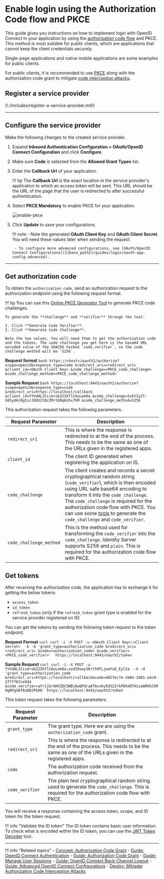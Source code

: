 # Enable login using the Authorization Code flow and PKCE

This guide gives you instructions on how to implement login with OpenID Connect in your application by using the [authorization code flow]({{base_path}}/references/concepts/authorization/authorization-code-grant) and PKCE. This method is most suitable for public clients, which are applications that cannot keep the client credentials securely.

Single-page applications and native mobile applications are some examples for public clients.

For public clients, it is recommended to use [PKCE](https://datatracker.ietf.org/doc/html/rfc7636) along with the authorization code grant to mitigate [code interception attacks]({{base_path}}/deploy/mitigate-attacks/mitigate-authorization-code-interception-attacks/).

## Register a service provider

{!./includes/register-a-service-provider.md!}

----

## Configure the service provider

Make the following changes to the created service provider.

1. Expand **Inbound Authentication Configuration > OAuth/OpenID Connect Configuration** and click **Configure**.

2. Make sure **Code** is selected from the **Allowed Grant Types** list.

3. Enter the **Callback Url** of your application.

    !!! tip
        The **Callback Url** is the exact location in the service provider's application to which an access token will be sent. This URL should be the URL of the page that the user is redirected to after successful authentication.

4. Select **PKCE Mandatory** to enable PKCE for your application.

    ![enable-pkce]({{base_path}}/assets/img/guides/enable-pkce.png)

5. Click **Update** to save your configurations.

    !!! note
        - Note the generated **OAuth Client Key** and **OAuth Client Secret**. You will need these values later when sending the request.

        - To configure more advanced configurations, see [OAuth/OpenID Connect Configurations]({{base_path}}/guides/login/oauth-app-config-advanced).

----

## Get authorization code

To obtain the `authorization_code`, send an authorization request to the authorization endpoint using the following request format.

!!! tip
    You can use this [Online PKCE Generator Tool](https://tonyxu-io.github.io/pkce-generator/) to generate PKCE code challenges.

    To generate the **challenge** and **verifier** through the tool:

    1. Click **Generate Code Verifier**.
    2. Click **Generate Code Challenge**.
    
    Note the two values. You will need them to get the authorization code and the tokens. The code challenge you get here is the base64 URL encoded value of the SHA256 hashed `code_verifier`, so the code challenge method will be `S256`.

**Request format**
    ```bash
    https://<host>/oauth2/authorize?scope=openid&response_type=code
    &redirect_uri=<redirect_uri>
    &client_id=<OAuth Client Key>
    &code_challenge=<PKCE_code_challenge>
    &code_challenge_method=<PKCE_code_challenge_method>
    ```

**Sample Request**
    ```bash
    https://localhost:9443/oauth2/authorize?scope=openid&response_type=code
    &redirect_uri=https://localhost/callback
    &client_id=YYVdAL3lLcmrubZ2IkflCAuLwk0a
    &code_challenge=5vEtIy2T-G65yXHc8g5zcJDQXICBzZMrtERq0zhx7hM
    &code_challenge_method=S256
    ```

This authorization request takes the following parameters.

| Request Parameter | Description    |
|-------------------|----------------|
| `redirect_uri`  | This is where the response is redirected to at the end of the process. This needs to be the same as one of the URLs given in the registered apps. |
| `client_id` | The client ID generated when registering the application on IS.
| `code_challenge`    | The client creates and records a secret cryptographical random string (`code_verifier`), which is then encoded using URL safe base64 encoding to transform it into the `code_challenge`. The `code_challenge` is required for the authorization code flow with PKCE. You can use some [tools](https://tonyxu-io.github.io/pkce-generator/) to generate the `code_challenge` and `code_verifier`.
| `code_challenge_method` | This is the method used for transforming the `code_verifier` into the `code_challenge`. Identity Server supports S256 and `plain`. This is required for the authorization code flow with PKCE. |

## Get tokens

After receiving the authorization code, the application has to exchange it for getting the below tokens:

- `access_token`
- `id_token`
- `refresh_token` (only if the `refresh_token` grant type is enabled for the service provider registered on IS)

You can get the tokens by sending the following token request to the token endpoint.

**Request Format**
    ```curl
    curl -i -X POST -u <OAuth Client Key>:<Client Secret> 
    -k -d 'grant_type=authorization_code
    &redirect_uri=<redirect_uri>
    &code=<authorization_code>
    &code_verifier=<PKCE_code_verifier>' 
    https://localhost:9443/oauth2/token
    ```

**Sample Request**
    ```curl
    curl -i -X POST -u YYVdAL3lLcmrubZ2IkflCAuLwk0a:azd39swy3Krt59fLjewYuD_EylIa 
    -k -d 'grant_type=authorization_code
    &redirect_uri=https://localhost/callback&code=d827ec7e-1b8e-3d81-a4c0-2f7ff67ce844
    &code_verifier=aYr1jbrAHhZDC5WBi8wQPdraATAvvKy93S22rkPDkkRTHzzaAMVOJ5MHgRPgoKf8xDBJPE08'
    https://localhost:9443/oauth2/token
    ```

This token request takes the following parameters.

| Request Parameter | Description    |
|-------------------|----------------|
| `grant_type`    | The grant type. Here we are using the `authorization_code` grant.   |
| `redirect_uri`  | This is where the response is redirected to at the end of the process. This needs to be the same as one of the URLs given in the registered apps. |
| `code`  | The authorization code received from the authorization request.   |
| `code_verifier` | The plain text cryptographical random string used to generate the `code_challenge`. This is required for the authorization code flow with PKCE.    |


You will receive a response containing the access token, scope, and ID token for the token request.

!!! info "Validate the ID token"
    The ID token contains basic user information. To check what is encoded within the ID token, you can use the [JWT Token Decoder](https://devtoolzone.com/decoder/jwt) tool.

----

!!! info "Related topics"
    - [Concept: Authorization Code Grant]({{base_path}}/references/concepts/authorization/authorization-code-grant)
    - [Guide: OpenID Connect Authentication]({{base_path}}/guides/login/oidc-authentication)
    - [Guide: Authorization Code Grant]({{base_path}}/guides/access-delegation/authorization-code)
    - [Guide: Manage User Sessions]({{base_path}}/guides/login/session-management-logout)
    - [Guide: OpenID Connect Back-Channel Logout]({{base_path}}/guides/login/oidc-backchannel-logout)
    - [Guide: Advanced OpenID Connect Configurations]({{base_path}}/guides/login/oauth-app-config-advanced)
    - [Deploy: Mitigate Authorization Code Interception Attacks]({{base_path}}/deploy/mitigate-attacks/mitigate-authorization-code-interception-attacks/)